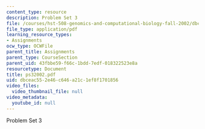```yaml
---
content_type: resource
description: Problem Set 3
file: /courses/hst-508-genomics-and-computational-biology-fall-2002/dbceac552e46c646a21c1ef8f1701856_ps32002.pdf
file_type: application/pdf
learning_resource_types:
- Assignments
ocw_type: OCWFile
parent_title: Assignments
parent_type: CourseSection
parent_uid: 43fbbe59-f66c-1bdd-7edf-018322523e8a
resourcetype: Document
title: ps32002.pdf
uid: dbceac55-2e46-c646-a21c-1ef8f1701856
video_files:
  video_thumbnail_file: null
video_metadata:
  youtube_id: null
---
```

Problem Set 3

